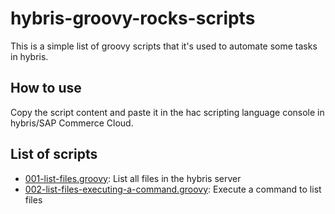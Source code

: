 # hybris-groovy-rocks-scripts
This is a simple list of groovy scripts that it's used to automate some tasks in hybris.

## How to use
Copy the script content and paste it in the hac scripting language console in hybris/SAP Commerce Cloud.

## List of scripts

- [001-list-files.groovy](/scripts/001-list-files.groovy): List all files in the hybris server
- [002-list-files-executing-a-command.groovy](/scripts/002-list-files-executing-a-command.groovy): Execute a command to list files